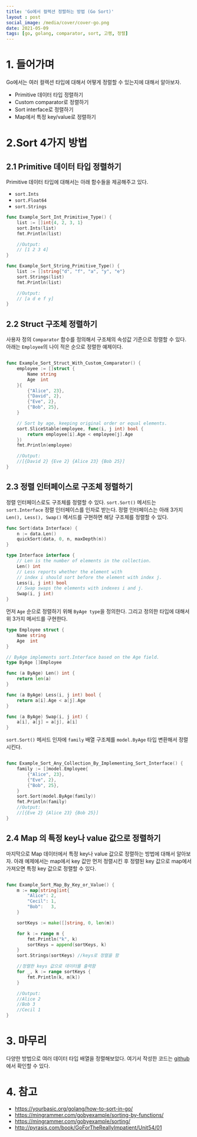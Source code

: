 ```yaml
---
title: 'Go에서 컬렉션 정렬하는 방법 (Go Sort)'
layout : post
social_image: /media/cover/cover-go.png
date: 2021-05-09
tags: [go, golang, comparator, sort, 고랭, 정렬]
---
```


# 1. 들어가며

Go에서는 여러 컬렉션 타입에 대해서 어떻게 정렬할 수 있는지에 대해서 알아보자. 

- Primitive 데이터 타입 정렬하기
- Custom comparator로 정렬하기
- Sort interface로 정렬하기
- Map에서 특정 key/value로 정렬하기

# 2.Sort 4가지 방법

## 2.1 Primitive 데이터 타입 정렬하기

Primitive 데이터 타입에 대해서는 아래 함수들을 제공해주고 있다. 

- `sort.Ints`
- `sort.Float64`
- `sort.Strings`

```go
func Example_Sort_Int_Primitive_Type() {
	list := []int{4, 2, 3, 1}
	sort.Ints(list)
	fmt.Println(list)

	//Output:
	// [1 2 3 4]
}

func Example_Sort_String_Primitive_Type() {
	list := []string{"d", "f", "a", "y", "e"}
	sort.Strings(list)
	fmt.Println(list)

	//Output:
	// [a d e f y]
}
```



## 2.2 Struct 구조체 정렬하기

사용자 정의 `Comparator` 함수를 정의해서 구조체의 속성값 기준으로 정렬할 수 있다. 아래는 `Employee`의 나이 적은 순으로 정렬한 예제이다. 

```go

func Example_Sort_Struct_With_Custom_Comparator() {
	employee := []struct {
		Name string
		Age  int
	}{
		{"Alice", 23},
		{"David", 2},
		{"Eve", 2},
		{"Bob", 25},
	}

	// Sort by age, keeping original order or equal elements.
	sort.SliceStable(employee, func(i, j int) bool {
		return employee[i].Age < employee[j].Age
	})
	fmt.Println(employee)

	//Output:
	//[{David 2} {Eve 2} {Alice 23} {Bob 25}]
}
```



## 2.3 정렬 인터페이스로 구조체 정렬하기

정렬 인터페이스로도 구조체를 정렬할 수 있다. `sort.Sort()` 메서드는 `sort.Interface` 정렬 인터페이스를 인자로 받는다. 정렬 인터페이스는 아래 3가지 `Len(), Less(), Swap()` 메서드를 구현하면 해당 구조체를 정렬할 수 있다. 

```go
func Sort(data Interface) {
	n := data.Len()
	quickSort(data, 0, n, maxDepth(n))
}

type Interface interface {
	// Len is the number of elements in the collection.
	Len() int
	// Less reports whether the element with
	// index i should sort before the element with index j.
	Less(i, j int) bool
	// Swap swaps the elements with indexes i and j.
	Swap(i, j int)
}
```

먼저 `Age` 순으로 정렬하기 위해 `ByAge type`을 정의한다. 그리고 정의한 타입에 대해서 위 3가지 메서드를 구현한다. 

```go
type Employee struct {
	Name string
	Age  int
}

// ByAge implements sort.Interface based on the Age field.
type ByAge []Employee

func (a ByAge) Len() int {
	return len(a)
}

func (a ByAge) Less(i, j int) bool {
	return a[i].Age < a[j].Age
}

func (a ByAge) Swap(i, j int) {
	a[i], a[j] = a[j], a[i]
}

```

`sort.Sort()` 메서드 인자에 `family` 배열 구조체를 `model.ByAge` 타입 변환해서 정렬시킨다. 

```go

func Example_Sort_Any_Collection_By_Implementing_Sort_Interface() {
	family := []model.Employee{
		{"Alice", 23},
		{"Eve", 2},
		{"Bob", 25},
	}
	sort.Sort(model.ByAge(family))
	fmt.Println(family)
	//Output:
	//[{Eve 2} {Alice 23} {Bob 25}]
}
```



## 2.4 Map 의 특정 key나 value 값으로 정렬하기

마지막으로 Map 데이터에서 특정 key나 value 값으로 정렬하는 방법에 대해서 알아보자. 아래 예제에서는 map에서 key 값만 먼저 정렬시킨 후 정렬된 key 값으로 map에서 가져오면 특정 key 값으로 정렬할 수 있다. 

```go

func Example_Sort_Map_By_Key_or_Value() {
	m := map[string]int{
		"Alice": 2,
		"Cecil": 1,
		"Bob":   3,
	}

	sortKeys := make([]string, 0, len(m))

	for k := range m {
		fmt.Println("k", k)
		sortKeys = append(sortKeys, k)
	}
	sort.Strings(sortKeys) //keys로 정렬을 함

	//정렬한 keys 값으로 데이터를 출력함
	for _, k := range sortKeys {
		fmt.Println(k, m[k])
	}

	//Output:
	//Alice 2
	//Bob 3
	//Cecil 1
}
```



# 3. 마무리

다양한 방법으로 여러 데이터 타입 배열을 정렬해보았다. 여기서 작성한 코드는 [github](https://github.com/kenshin579/tutorials-go/tree/master/go-data-structure/sort)에서 확인할 수 있다. 

# 4. 참고

- https://yourbasic.org/golang/how-to-sort-in-go/
- https://mingrammer.com/gobyexample/sorting-by-functions/
- https://mingrammer.com/gobyexample/sorting/
- http://pyrasis.com/book/GoForTheReallyImpatient/Unit54/01



